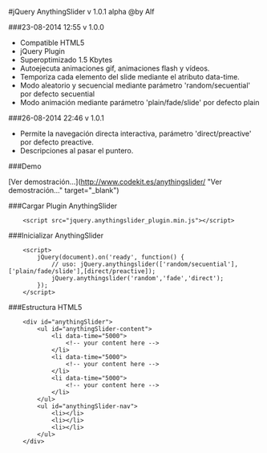 #jQuery AnythingSlider v 1.0.1 alpha @by Alf

###23-08-2014 12:55 v 1.0.0

- Compatible HTML5
- jQuery Plugin
- Superoptimizado 1.5 Kbytes
- Autoejecuta animaciones gif, animaciones flash y vídeos.
- Temporiza cada elemento del slide mediante el atributo data-time.
- Modo aleatorio y secuencial mediante parámetro 'random/secuential' por defecto secuential
- Modo animación mediante parámetro 'plain/fade/slide' por defecto plain

###26-08-2014 22:46 v 1.0.1

- Permite la navegación directa interactiva, parámetro 'direct/preactive' por defecto preactive.
- Descripciones al pasar el puntero.

###Demo
	
[Ver demostración...](http://www.codekit.es/anythingslider/ "Ver demostración..." target="_blank")

###Cargar Plugin AnythingSlider

		<script src="jquery.anythingslider_plugin.min.js"></script>
	
###Inicializar AnythingSlider

		<script>
			jQuery(document).on('ready', function() {
				// uso: jQuery.anythingslider(['random/secuential'],['plain/fade/slide'],[direct/preactive]);
				jQuery.anythingslider('random','fade','direct');
			});
		</script>

###Estructura HTML5

		<div id="anythingSlider">
			<ul id="anythingSlider-content">
			    <li data-time="5000">
			    	<!-- your content here -->
			    </li>
			    <li data-time="5000">
			    	<!-- your content here -->
			    </li>
			    <li data-time="5000">
			    	<!-- your content here -->
			    </li>
			</ul>
			<ul id="anythingSlider-nav">
			    <li></li>
			    <li></li>
			    <li></li>
			</ul>
		</div>

